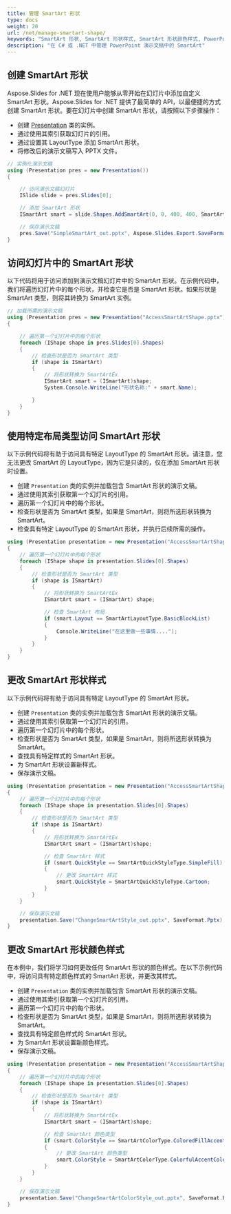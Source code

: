 ```yaml
---
title: 管理 SmartArt 形状
type: docs
weight: 20
url: /net/manage-smartart-shape/
keywords: "SmartArt 形状, SmartArt 形状样式, SmartArt 形状颜色样式, PowerPoint 演示文稿, C#, Csharp, Aspose.Slides for .NET"
description: "在 C# 或 .NET 中管理 PowerPoint 演示文稿中的 SmartArt"
---
```


## **创建 SmartArt 形状**
Aspose.Slides for .NET 现在使用户能够从零开始在幻灯片中添加自定义 SmartArt 形状。Aspose.Slides for .NET 提供了最简单的 API，以最便捷的方式创建 SmartArt 形状。要在幻灯片中创建 SmartArt 形状，请按照以下步骤操作：

- 创建 [Presentation](https://reference.aspose.com/slides/net/aspose.slides/presentation) 类的实例。
- 通过使用其索引获取幻灯片的引用。
- 通过设置其 LayoutType 添加 SmartArt 形状。
- 将修改后的演示文稿写入 PPTX 文件。

```c#
// 实例化演示文稿
using (Presentation pres = new Presentation())
{

    // 访问演示文稿幻灯片
    ISlide slide = pres.Slides[0];

    // 添加 SmartArt 形状
    ISmartArt smart = slide.Shapes.AddSmartArt(0, 0, 400, 400, SmartArtLayoutType.BasicBlockList);

    // 保存演示文稿
    pres.Save("SimpleSmartArt_out.pptx", Aspose.Slides.Export.SaveFormat.Pptx);
}
```



## **访问幻灯片中的 SmartArt 形状**
以下代码将用于访问添加到演示文稿幻灯片中的 SmartArt 形状。在示例代码中，我们将遍历幻灯片中的每个形状，并检查它是否是 SmartArt 形状。如果形状是 SmartArt 类型，则将其转换为 SmartArt 实例。

```c#
// 加载所需的演示文稿
using (Presentation pres = new Presentation("AccessSmartArtShape.pptx"))
{

    // 遍历第一个幻灯片中的每个形状
    foreach (IShape shape in pres.Slides[0].Shapes)
    {
        // 检查形状是否为 SmartArt 类型
        if (shape is ISmartArt)
        {
            // 将形状转换为 SmartArtEx
            ISmartArt smart = (ISmartArt)shape;
            System.Console.WriteLine("形状名称:" + smart.Name);

        }
    }
}
```



## **使用特定布局类型访问 SmartArt 形状**
以下示例代码将有助于访问具有特定 LayoutType 的 SmartArt 形状。请注意，您无法更改 SmartArt 的 LayoutType，因为它是只读的，仅在添加 SmartArt 形状时设置。

- 创建 `Presentation` 类的实例并加载包含 SmartArt 形状的演示文稿。
- 通过使用其索引获取第一个幻灯片的引用。
- 遍历第一个幻灯片中的每个形状。
- 检查形状是否为 SmartArt 类型，如果是 SmartArt，则将所选形状转换为 SmartArt。
- 检查具有特定 LayoutType 的 SmartArt 形状，并执行后续所需的操作。

```c#
using (Presentation presentation = new Presentation("AccessSmartArtShape.pptx"))
{
    // 遍历第一个幻灯片中的每个形状
    foreach (IShape shape in presentation.Slides[0].Shapes)
    {
        // 检查形状是否为 SmartArt 类型
        if (shape is ISmartArt)
        {
            // 将形状转换为 SmartArtEx
            ISmartArt smart = (ISmartArt) shape;

            // 检查 SmartArt 布局
            if (smart.Layout == SmartArtLayoutType.BasicBlockList)
            {
                Console.WriteLine("在这里做一些事情....");
            }
        }
    }
}
```



## **更改 SmartArt 形状样式**
以下示例代码将有助于访问具有特定 LayoutType 的 SmartArt 形状。

- 创建 `Presentation` 类的实例并加载包含 SmartArt 形状的演示文稿。
- 通过使用其索引获取第一个幻灯片的引用。
- 遍历第一个幻灯片中的每个形状。
- 检查形状是否为 SmartArt 类型，如果是 SmartArt，则将所选形状转换为 SmartArt。
- 查找具有特定样式的 SmartArt 形状。
- 为 SmartArt 形状设置新样式。
- 保存演示文稿。

```c#
using (Presentation presentation = new Presentation("AccessSmartArtShape.pptx"))
{
    // 遍历第一个幻灯片中的每个形状
    foreach (IShape shape in presentation.Slides[0].Shapes)
    {
        // 检查形状是否为 SmartArt 类型
        if (shape is ISmartArt)
        {
            // 将形状转换为 SmartArtEx
            ISmartArt smart = (ISmartArt)shape;

            // 检查 SmartArt 样式
            if (smart.QuickStyle == SmartArtQuickStyleType.SimpleFill)
            {
                // 更改 SmartArt 样式
                smart.QuickStyle = SmartArtQuickStyleType.Cartoon;
            }
        }
    }

    // 保存演示文稿
    presentation.Save("ChangeSmartArtStyle_out.pptx", SaveFormat.Pptx);
}
```



## **更改 SmartArt 形状颜色样式**
在本例中，我们将学习如何更改任何 SmartArt 形状的颜色样式。在以下示例代码中，将访问具有特定颜色样式的 SmartArt 形状，并更改其样式。

- 创建 `Presentation` 类的实例并加载包含 SmartArt 形状的演示文稿。
- 通过使用其索引获取第一个幻灯片的引用。
- 遍历第一个幻灯片中的每个形状。
- 检查形状是否为 SmartArt 类型，如果是 SmartArt，则将所选形状转换为 SmartArt。
- 查找具有特定颜色样式的 SmartArt 形状。
- 为 SmartArt 形状设置新颜色样式。
- 保存演示文稿。

```c#
using (Presentation presentation = new Presentation("AccessSmartArtShape.pptx"))
{
    // 遍历第一个幻灯片中的每个形状
    foreach (IShape shape in presentation.Slides[0].Shapes)
    {
        // 检查形状是否为 SmartArt 类型
        if (shape is ISmartArt)
        {
            // 将形状转换为 SmartArtEx
            ISmartArt smart = (ISmartArt)shape;

            // 检查 SmartArt 颜色类型
            if (smart.ColorStyle == SmartArtColorType.ColoredFillAccent1)
            {
                // 更改 SmartArt 颜色类型
                smart.ColorStyle = SmartArtColorType.ColorfulAccentColors;
            }
        }
    }

    // 保存演示文稿
    presentation.Save("ChangeSmartArtColorStyle_out.pptx", SaveFormat.Pptx);
}
```